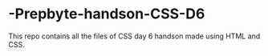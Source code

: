# -Prepbyte-handson-CSS-D6
This repo contains all the files of CSS day 6 handson made using HTML and CSS.
